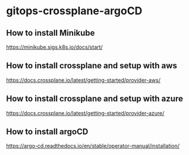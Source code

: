 # gitops-crossplane-argoCD
## How to install Minikube
https://minikube.sigs.k8s.io/docs/start/
## How to install crossplane and setup with aws
https://docs.crossplane.io/latest/getting-started/provider-aws/
## How to install crossplane and setup with azure
https://docs.crossplane.io/latest/getting-started/provider-azure/
## How to install argoCD
https://argo-cd.readthedocs.io/en/stable/operator-manual/installation/

